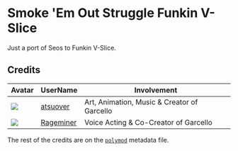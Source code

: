 # Smoke 'Em Out Struggle Funkin V-Slice 

Just a port of Seos to Funkin V-Slice.

## Credits

| Avatar | UserName | Involvement |
| ------ | -------- | ----------- |
| ![](https://avatars.githubusercontent.com/u/84245941?s=64) | [atsuover](https://www.youtube.com/user/EnergeticShadow) | Art, Animation, Music & Creator of Garcello
| ![](https://avatars.githubusercontent.com/u/84246321?s=64) | [Rageminer](https://www.youtube.com/channel/UC-iOE2zjbfescNWEgfxL9hw) | Voice Acting & Co-Creator of Garcello |

The rest of the credits are on the [`polymod`](https://github.com/larsiusprime/polymod) metadata file.
